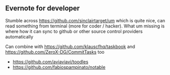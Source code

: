 ## Evernote for developer
Stumble across https://github.com/sinclairtarget/um which is quite nice, can read something from terminal (more for coder / hacker).
What um missing is where how it can sync to github or other source control providers automatically

Can combine with https://github.com/klauscfhq/taskbook and https://github.com/ZeroX-DG/CommitTasks too
- https://github.com/aviaviavi/toodles
- https://github.com/fabiospampinato/notable
